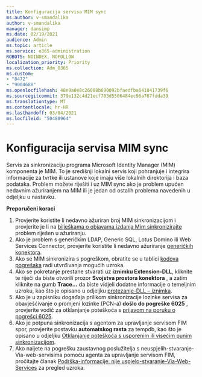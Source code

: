 ```yaml
---
title: Konfiguracija servisa MIM sync
ms.author: v-smandalika
author: v-smandalika
manager: dansimp
ms.date: 02/19/2021
audience: Admin
ms.topic: article
ms.service: o365-administration
ROBOTS: NOINDEX, NOFOLLOW
localization_priority: Priority
ms.collection: Adm_O365
ms.custom:
- "8472"
- "9004688"
ms.openlocfilehash: 48e9a0e8c26088b690092bfaedfba641841739f6
ms.sourcegitcommit: 379e132c4d21ecf703d5506484ec96a767fdda39
ms.translationtype: MT
ms.contentlocale: hr-HR
ms.lasthandoff: 03/04/2021
ms.locfileid: "50480964"
---
```

# <a name="configure-mim-sync-service"></a>Konfiguracija servisa MIM sync

Servis za sinkronizaciju programa Microsoft Identity Manager (MIM) komponenta je MIM. To je središnji lokalni servis koji pohranjuje i integrira informacije za tvrtke ili ustanove koje imaju više lokalnih direktorija i baza podataka. Problem možete riješiti i uz MIM sync ako je problem upućen nedavnim ažuriranjem na MIM ili je jedan od ostalih problema navedenih u odjeljku u nastavku.

**Preporučeni koraci**

1. Provjerite koristite li nedavno ažuriran broj MIM sinkronizacijom i provjerite je li na [bilješkama o objavama izdanja Mim sinkronizirajte](https://docs.microsoft.com/microsoft-identity-manager/reference/version-history) problem riješen u ažuriranju.
2. Ako je problem s generičkim LDAP, Generic SQL, Lotus Domino ili Web Services Connector, provjerite koristite li nedavno ažuriranje [generičkih konektora](https://docs.microsoft.com/microsoft-identity-manager/reference/microsoft-identity-manager-2016-connector-version-history).
3. Ako se MIM sinkronizira s pogreškom, obratite se u tablici [kodova pogrešaka](https://docs.microsoft.com/microsoft-identity-manager/reference/maerrorcodes) radi utvrđivanja mogućih uzroka.
4. Ako se pokretanje prestane stvarati uz **iznimku Extension-DLL**, kliknite te riječi da biste otvorili prozor **Svojstva prostora konektora** , a zatim kliknite na gumb **Trace...** da biste vidjeli dodatne informacije o temeljnim uzroku, kao što je opisano u odjeljku [protezanje-DLL – iznimka](https://social.technet.microsoft.com/wiki/contents/articles/7515.fim-troubleshooting-extension-dll-exception.aspx).
5. Ako je u zapisniku događaja prilikom sinkronizacije lozinke servisa za obavješćivanje o promjeni lozinke (PCN-a) **došlo do pogreške 6025** , provjerite vodič za otklanjanje poteškoća s [prijavom na poruku o pogrešci 6025](https://social.technet.microsoft.com/wiki/contents/articles/4159.pcns-troubleshooting-event-id-6025.aspx).
6. Ako je potpuna sinkronizacija s agentom za upravljanje servisom FIM spor, provjerite postavku **automatskog rasta** za tempdb, kao što je opisano u odjeljku [Otklanjanje poteškoća s usporenim ili visećim punim sinkronizacijom](https://social.technet.microsoft.com/wiki/contents/articles/14713.troubleshooting-fim-performance-slow-or-hanging-full-synchronization.aspx).
7. Ako naijete na pogrešku zaustavnog poslužitelja s neuspjelih-stvaranje-Via-web-servisima pomoću agenta za upravljanje servisom FIM, pročitajte članak [Podrška-informacije: nije uspjelo-stvaranje-Via-Web-Services](https://docs.microsoft.com/archive/blogs/iamsupport/support-info-fimma-failed-creation-via-web-services) za pregled uzroka.

